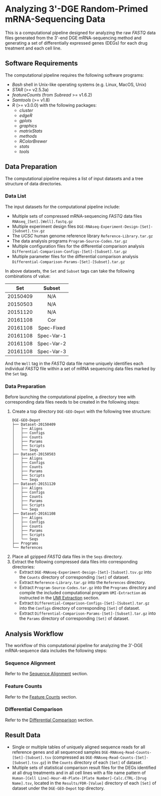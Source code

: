 # Analyzing 3'-DGE Random-Primed mRNA-Sequencing Data

This is a computational pipeline designed for analyzing the raw *FASTQ* data files generated from the 3'-end DGE mRNA-sequencing method and generating a set of differentially expressed genes (DEGs) for each drug treatment and each cell line.

## Software Requirements

The computational pipeline requires the following software programs:

- *Bash* shell in Unix-like operating systems (e.g. Linux, MacOS, Unix)
- *STAR* (>= v2.5.3a)
- *featureCounts* (from *Subread* >= v1.6.2)
- *Samtools* (>= v1.8)
- *R* (>= v3.0.0) with the following packages:
  - *cluster*
  - *edgeR*
  - *gplots*
  - *graphics*
  - *matrixStats*
  - *methods*
  - *RColorBrewer*
  - *stats*
  - *tools*

## Data Preparation

The computational pipeline requires a list of input datasets and a tree structure of data directories.

### Data List

The input datasets for the computational pipeline include:

- Multiple sets of compressed mRNA-sequencing *FASTQ* data files `RNAseq_[Set].[Well].fastq.gz`
- Multiple experiment design files `DGE-RNAseq-Experiment-Design-[Set]-[Subset].tsv.gz`
- The *UCSC* human genome reference library `Reference-Library.tar.gz`
- The data analysis programs `Program-Source-Codes.tar.gz`
- Multiple configuration files for the differential comparison analysis `Differential-Comparison-Configs-[Set]-[Subset].tar.gz`
- Multiple parameter files for the differential comparison analysis `Differential-Comparison-Params-[Set]-[Subset].tar.gz`

In above datasets, the `Set` and `Subset` tags can take the following combinations of value:

|   Set    |   Subset   |
| :------: | :--------: |
| 20150409 |    N/A     |
| 20150503 |    N/A     |
| 20151120 |    N/A     |
| 20161108 |    Cor     |
| 20161108 | Spec-Fixed |
| 20161108 | Spec-Var-1 |
| 20161108 | Spec-Var-2 |
| 20161108 | Spec-Var-3 |

And the `Well` tag in the *FASTQ* data file name uniquely identifies each individual *FASTQ* file within a set of mRNA sequencing data files marked by the `Set` tag.

### Data Preparation

Before launching the computational pipeline, a directory tree with corresponding data files needs to be created in the following steps:

1. Create a top directory `DGE-GEO-Depot` with the following tree structure:
   ```
   DGE-GEO-Depot
   ├── Dataset-20150409
   │   ├── Aligns
   │   ├── Configs
   │   ├── Counts
   │   ├── Params
   │   ├── Scripts
   │   └── Seqs
   ├── Dataset-20150503
   │   ├── Aligns
   │   ├── Configs
   │   ├── Counts
   │   ├── Params
   │   ├── Scripts
   │   └── Seqs
   ├── Dataset-20151120
   │   ├── Aligns
   │   ├── Configs
   │   ├── Counts
   │   ├── Params
   │   ├── Scripts
   │   └── Seqs
   ├── Dataset-20161108
   │   ├── Aligns
   │   ├── Configs
   │   ├── Counts
   │   ├── Params
   │   ├── Scripts
   │   └── Seqs
   ├── Programs
   └── References
   ```
2. Place all gzipped *FASTQ* data files in the `Seqs` directory. 
3. Extract the following compressed data files into corresponding directories:
   - Extract `DGE-RNAseq-Experiment-Design-[Set]-[Subset].tsv.gz` into the `Counts` directory of corresponding `[Set]` of dataset.
   - Extract `Reference-Library.tar.gz` into the `References` directory.
   - Extract `Program-Source-Codes.tar.gz` into the `Programs` directory and compile the included computational program `UMI-Extraction` as instructed in the [UMI Extraction](https://github.com/DToxS/UMI-Extraction) section.
   - Extract `Differential-Comparison-Configs-[Set]-[Subset].tar.gz` into the `Configs` directory of corresponding `[Set]` of dataset.
   - Extract `Differential-Comparison-Params-[Set]-[Subset].tar.gz` into the `Params` directory of corresponding `[Set]` of dataset.

## Analysis Workflow

The workflow of this computational pipeline for analyzing the 3'-DGE mRNA-sequence data includes the following steps:

### Sequence Alignment

Refer to the [Sequence Alignment](https://github.com/DToxS/Sequence-Alignment) section.

### Feature Counts

Refer to the [Feature Counts](https://github.com/DToxS/Feature-Counts) section.

### Differential Comparison

Refer to the [Differential Comparison](https://github.com/DToxS/Differential-Comparison) section.

## Result Data

- Single or multiple tables of uniquely aligned sequence reads for all reference genes and all sequenced samples `DGE-RNAseq-Read-Counts-[Set]-[Subset].tsv` (compressed as `DGE-RNAseq-Read-Counts-[Set]-[Subset].tsv.gz`) in the `Counts` directory of each `[Set]` of dataset.
- Multiple sets of statistical comparison result files for the DEGs identified at all drug treatments and in all cell lines with a file name pattern of `Human-[Cell Line]-Hour-48-Plate-[Plate Number]-Calc.CTRL-[Drug Name].tsv`, located in the `Results/FDR-[Value]` directory of each `[Set]` of dataset under the `DGE-GEO-Depot` top directory.

